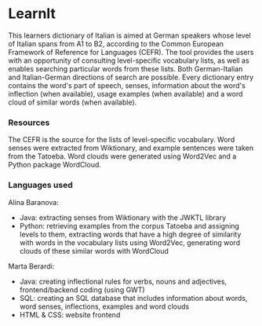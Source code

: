 # LearnIt

This learners dictionary of Italian is aimed at German speakers whose level of Italian spans from A1 to B2, according to the Common European Framework of Reference for Languages (CEFR). The tool provides the users with an opportunity of consulting level-specific vocabulary lists, as well as enables searching particular words from these lists. Both German-Italian and Italian-German directions of search are possible. Every dictionary entry contains the word's part of speech, senses, information about the word's inflection (when available), usage examples (when available) and a word cloud of similar words (when available).

### Resources

The CEFR is the source for the lists of level-specific vocabulary. Word senses were extracted from Wiktionary, and example sentences were taken from the Tatoeba. Word clouds were generated using Word2Vec and a Python package WordCloud.

### Languages used

Alina Baranova:
- Java: extracting senses from Wiktionary with the JWKTL library
- Python: retrieving examples from the corpus Tatoeba and assigning levels to them, extracting words that have a high degree of similarity with words in the vocabulary lists using Word2Vec, generating word clouds of these similar words with WordCloud

Marta Berardi:
- Java: creating inflectional rules for verbs, nouns and adjectives, frontend/backend coding (using GWT)
- SQL: creating an SQL database that includes information about words, word senses, inflections, examples and word clouds
- HTML & CSS: website frontend
